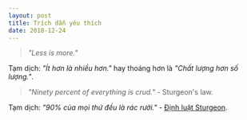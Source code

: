 ```yaml
---
layout: post
title: Trích dẫn yêu thích
date: 2018-12-24
---
```

> *"Less is more."*

Tạm dịch: *"Ít hơn là nhiều hơn."* hay thoáng hơn là *"Chất lượng hơn số lượng."*.

> *"Ninety percent of everything is crud."* - Sturgeon's law.

Tạm dịch: *"90% của mọi thứ đều là rác rưởi."* - [Định luật Sturgeon](https://vi.wikipedia.org/wiki/%C4%90%E1%BB%8Bnh_lu%E1%BA%ADt_Sturgeon).
